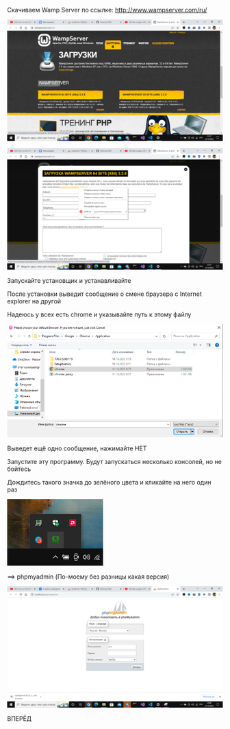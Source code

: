 Скачиваем Wamp Server по ссылке: http://www.wampserver.com/ru/

![image info](unknown_2022.10.23-21.27.png)

![image info](unknown_2022.10.23-21.27_1.png)

Запускайте установщик и устанавливайте

После установки выведит сообщение о смене браузера с Internet explorer на другой

Надеюсь у всех есть chrome и указывайте путь к этому файлу

![image info](Снимок.PNG)

Выведет ещё одно сообщение, нажимайте НЕТ

Запустите эту программу. Будут запускаться несколько консолей, но не бойтесь

Дождитесь такого значка до зелёного цвета и кликайте на него один раз

![image info](Снимок2.PNG)

==> phpmyadmin (По-моему без разницы какая версия)

![image info](Снимокэкрана(13).png)

ВПЕРЁД